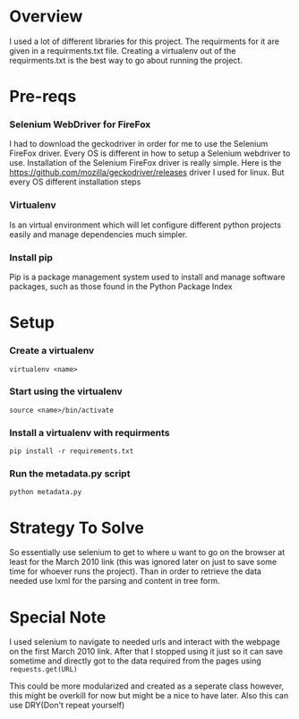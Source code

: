 # Overview
I used a lot of different libraries for this project. The requirments for it are given in a requirments.txt file. 
Creating a virtualenv out of the requirments.txt is the best way to go about running the project.

# Pre-reqs
### Selenium WebDriver for FireFox
I had to download the geckodriver in order for me to use the Selenium FireFox driver. 
Every OS is different in how to setup a Selenium webdriver to use. 
Installation of the Selenium FireFox driver is really simple. Here is the https://github.com/mozilla/geckodriver/releases driver
I used for linux. But every OS different installation steps
### Virtualenv
Is an virtual environment which will let configure different python projects easily and manage dependencies much simpler.
### Install pip
Pip is a package management system used to install and manage software packages, such as those found in the Python Package Index

# Setup
### Create a virtualenv
```virtualenv <name>```

### Start using the virtualenv
```source <name>/bin/activate```

### Install a virtualenv with requirments
```pip install -r requirements.txt```

### Run the metadata.py script
`python metadata.py`

# Strategy To Solve
So essentially use selenium to get to where u want to go on the browser at least for the March 2010 link (this was ignored later on just to 
save some time for whoever runs the project). Than in order to retrieve the data needed use lxml for the parsing and content in
tree form.

# Special Note
I used selenium to navigate to needed urls and interact with the webpage on the first March 2010 link. After that I stopped using it
just so it can save sometime and directly got to the data required from the pages using `requests.get(URL)`

This could be more modularized and created as a seperate class however, this might be overkill for now but might be a nice to have later.
Also this can use DRY(Don't repeat yourself)
